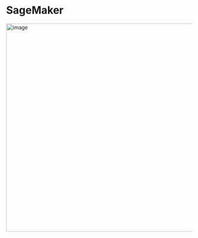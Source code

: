 # SageMaker


<img width="900" height="564" alt="image" src="https://github.com/user-attachments/assets/6c03e1c8-75de-42df-b426-a8b50d73e29a" />
